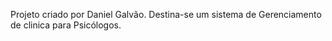 Projeto criado por Daniel Galvão.
Destina-se um sistema de Gerenciamento  de clinica para Psicólogos.
